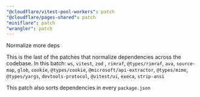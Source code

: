 ```yaml
---
"@cloudflare/vitest-pool-workers": patch
"@cloudflare/pages-shared": patch
"miniflare": patch
"wrangler": patch
---
```


Normalize more deps

This is the last of the patches that normalize dependencies across the codebase. In this batch: `ws`, `vitest`, `zod` , `rimraf`, `@types/rimraf`, `ava`, `source-map`, `glob`, `cookie`, `@types/cookie`, `@microsoft/api-extractor`, `@types/mime`, `@types/yargs`, `devtools-protocol`, `@vitest/ui`, `execa`, `strip-ansi`

This patch also sorts dependencies in every `package.json`
